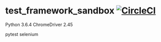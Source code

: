 # test_framework_sandbox [![CircleCI](https://circleci.com/gh/ihysk/test_framework_sandbox.svg?style=shield)](https://circleci.com/gh/ihysk/test_framework_sandbox)

Python 3.6.4
ChromeDriver 2.45

pytest
selenium

